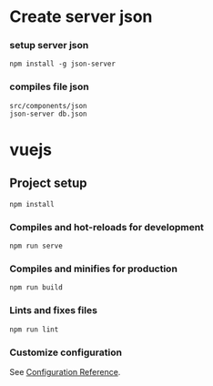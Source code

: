 # Create server json

### setup server json
```
npm install -g json-server
```

### compiles file json
```
src/components/json
json-server db.json
```

# vuejs

## Project setup
```
npm install
```

### Compiles and hot-reloads for development
```
npm run serve
```

### Compiles and minifies for production
```
npm run build
```

### Lints and fixes files
```
npm run lint
```

### Customize configuration
See [Configuration Reference](https://cli.vuejs.org/config/).
